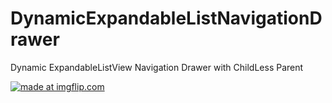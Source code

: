 # DynamicExpandableListNavigationDrawer
Dynamic ExpandableListView Navigation Drawer with ChildLess Parent

<a href="https://imgflip.com/gif/266034"><img src="https://i.imgflip.com/266034.gif" title="made at imgflip.com"/></a>
